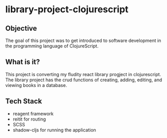 # library-project-clojurescript


## Objective
The goal of this project was to get introduced to software development in the programming language of ClojureScript.

## What is it?
This project is converting my fludity react library progject in clojurescript.
The library project has the crud functions of creating, adding, editing, and viewing books in a database.

## Tech Stack
- reagent framework
- reitit for routing
- SCSS
- shadow-cljs for running the application

